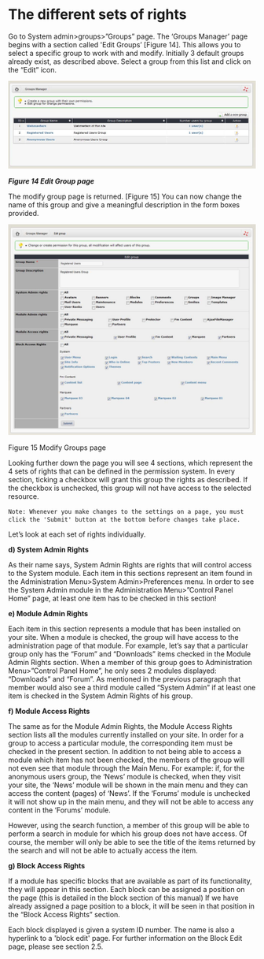 # The different sets of rights

Go to System admin&gt;groups&gt;”Groups” page. The ‘Groups Manager’ page begins with a section called 'Edit Groups’ \[Figure 14\]. This allows you to select a specific group to work with and modify. Initially 3 default groups already exist, as described above. Select a group from this list and click on the “Edit” icon.

![img\_71.jpg](../../.gitbook/assets/img_71.jpg)

_**Figure 14 Edit Group page**_

The modify group page is returned. \[Figure 15\] You can now change the name of this group and give a meaningful description in the form boxes provided.

![img\_72.jpg](../../.gitbook/assets/img_72.jpg)

Figure 15 Modify Groups page

Looking further down the page you will see 4 sections, which represent the 4 sets of rights that can be defined in the permission system. In every section, ticking a checkbox will grant this group the rights as described. If the checkbox is unchecked, this group will not have access to the selected resource.

```text
Note: Whenever you make changes to the settings on a page, you must click the 'Submit' button at the bottom before changes take place.
```

Let’s look at each set of rights individually.

**d\) System Admin Rights**

As their name says, System Admin Rights are rights that will control access to the System module. Each item in this sections represent an item found in the Administration Menu&gt;System Admin&gt;Preferences menu. In order to see the System Admin module in the Administration Menu&gt;”Control Panel Home” page, at least one item has to be checked in this section!

**e\) Module Admin Rights**

Each item in this section represents a module that has been installed on your site. When a module is checked, the group will have access to the administration page of that module. For example, let’s say that a particular group only has the “Forum” and “Downloads” items checked in the Module Admin Rights section. When a member of this group goes to Administration Menu&gt;”Control Panel Home”, he only sees 2 modules displayed: “Downloads” and “Forum”. As mentioned in the previous paragraph that member would also see a third module called “System Admin” if at least one item is checked in the System Admin Rights of his group.

**f\) Module Access Rights**

The same as for the Module Admin Rights, the Module Access Rights section lists all the modules currently installed on your site. In order for a group to access a particular module, the corresponding item must be checked in the present section. In addition to not being able to access a module which item has not been checked, the members of the group will not even see that module through the Main Menu. For example: if, for the anonymous users group, the ‘News’ module is checked, when they visit your site, the ‘News’ module will be shown in the main menu and they can access the content \(pages\) of ‘News’. If the ‘Forums’ module is unchecked it will not show up in the main menu, and they will not be able to access any content in the ‘Forums’ module.

However, using the search function, a member of this group will be able to perform a search in module for which his group does not have access. Of course, the member will only be able to see the title of the items returned by the search and will not be able to actually access the item.

**g\) Block Access Rights**

If a module has specific blocks that are available as part of its functionality, they will appear in this section. Each block can be assigned a position on the page \(this is detailed in the block section of this manual\) If we have already assigned a page position to a block, it will be seen in that position in the “Block Access Rights” section.

Each block displayed is given a system ID number. The name is also a hyperlink to a 'block edit' page. For further information on the Block Edit page, please see section 2.5.

